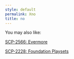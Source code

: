 ```yaml
---
style: default
permalink: Xno
title: no
---
```

You may also like:

[SCP-2566: Evermore](http://scp-wiki.net/scp-2566)

[SCP-2228: Foundation Playsets](http://scp-wiki.net/scp-2228)
